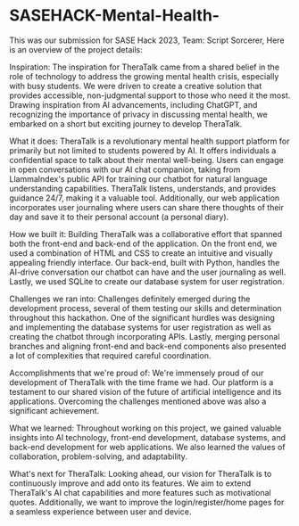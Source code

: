# SASEHACK-Mental-Health-

This was our submission for SASE Hack 2023, Team: Script Sorcerer, Here is an overview of the project details:

Inspiration:
The inspiration for TheraTalk came from a shared belief in the role of technology to address the growing mental health crisis, especially with busy students. 
We were driven to create a creative solution that provides accessible, non-judgmental support to those who need it the most. 
Drawing inspiration from AI advancements, including ChatGPT, and recognizing the importance of privacy in discussing mental health, we embarked on a short but exciting journey to develop TheraTalk.

What it does:
TheraTalk is a revolutionary mental health support platform for primarily but not limited to students powered by AI. It offers individuals a confidential space to talk about their mental well-being. 
Users can engage in open conversations with our AI chat companion, taking from LlammaIndex's public API for training our chatbot for natural language understanding capabilities. 
TheraTalk listens, understands, and provides guidance 24/7, making it a valuable tool. 
Additionally, our web application incorporates user journaling where users can share there thoughts of their day and save it to their personal account (a personal diary).

How we built it:
Building TheraTalk was a collaborative effort that spanned both the front-end and back-end of the application. 
On the front end, we used a combination of HTML and CSS to create an intuitive and visually appealing friendly interface. 
Our back-end, built with Python, handles the AI-drive conversation our chatbot can have and the user journaling as well. Lastly, we used SQLite to create our database system for user registration.

Challenges we ran into:
Challenges definitely emerged during the development process, several of them testing our skills and determination throughout this hackathon. 
One of the significant hurdles was designing and implementing the database systems for user registration as well as creating the chatbot through incorporating APIs. 
Lastly, merging personal branches and aligning front-end and back-end components also presented a lot of complexities that required careful coordination.

Accomplishments that we're proud of:
We're immensely proud of our development of TheraTalk with the time frame we had. Our platform is a testament to our shared vision of the future of artificial intelligence and its applications. 
Overcoming the challenges mentioned above was also a significant achievement.

What we learned:
Throughout working on this project, we gained valuable insights into AI technology, front-end development, database systems, and back-end development for web applications. 
We also learned the values of collaboration, problem-solving, and adaptability.

What's next for TheraTalk:
Looking ahead, our vision for TheraTalk is to continuously improve and add onto its features. We aim to extend TheraTalk's AI chat capabilities and more features such as motivational quotes. 
Additionally, we want to improve the login/register/home pages for a seamless experience between user and device.
